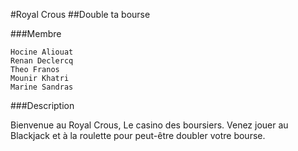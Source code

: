 #Royal Crous
##Double ta bourse

###Membre

    Hocine Aliouat
    Renan Declercq
    Theo Franos
    Mounir Khatri
    Marine Sandras

###Description

Bienvenue au Royal Crous, Le casino des boursiers.
Venez jouer au Blackjack et à la roulette pour peut-être doubler votre bourse. 
